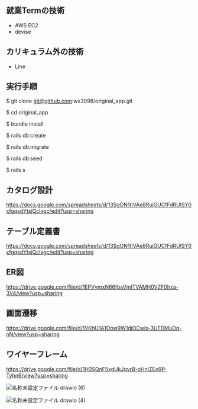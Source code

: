 ## 就業Termの技術
- AWS EC2
- devise

## カリキュラム外の技術
- Line

## 実行手順
$ git clone git@github.com:wx3098/original_app.git

$ cd original_app

$ bundle install

$ rails db:create

$ rails db:migrate

$ rails db:seed

$ rails s

## カタログ設計
https://docs.google.com/spreadsheets/d/13SgON1tIVAe8RujGUCfFdRUISY0xfgqsdYtsjQcIxgc/edit?usp=sharing

## テーブル定義書
https://docs.google.com/spreadsheets/d/13SgON1tIVAe8RujGUCfFdRUISY0xfgqsdYtsjQcIxgc/edit?usp=sharing

## ER図
https://drive.google.com/file/d/1EPVymxN66fbsVmlTVAMH0VZF0hza-3V4/view?usp=sharing

## 画面遷移
https://drive.google.com/file/d/1VKhU1A1Oow9W1djOCwis-3UFDMuOq-nN/view?usp=sharing

## ワイヤーフレーム
https://drive.google.com/file/d/1H0SQnF5xgUkJqyrB-oHnlZEo9P-Tyhn6/view?usp=sharing

![名称未設定ファイル drawio (6)](https://user-images.githubusercontent.com/87846014/217709599-13f92aae-be7f-4c70-9e51-e49ee7ad6620.png)

![名称未設定ファイル drawio (4)](https://user-images.githubusercontent.com/87846014/217709614-50304486-6a02-4629-805d-469cb2718468.png)
